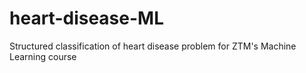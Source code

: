 # heart-disease-ML
Structured classification of heart disease problem for ZTM's Machine Learning course
